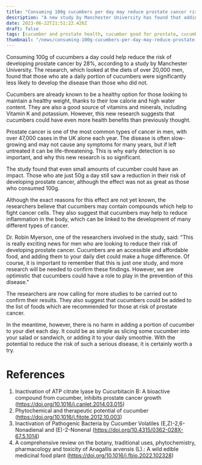```yaml
---
title: "Consuming 100g cucumbers per day may reduce prostate cancer risk by 28%"
description: "A new study by Manchester University has found that adding 100g of cucumbers to your diet each day could reduce the risk of developing prostate cancer by 28%."
date: 2023-06-22T21:51:22.426Z
draft: false
tags: [cucumber and prostate health, cucumber good for prostate, cucumber prostate, cucumbers and cancer, cucumber anti inflammatory]
thumbnail: "/news/consuming-100g-cucumbers-per-day-may-reduce-prostate-cancer-risk-by-28/thumb.png"
---
```


Consuming 100g of cucumbers a day could help reduce the risk of developing prostate cancer by 28%, according to a study by Manchester University. The research, which looked at the diets of over 20,000 men, found that those who ate a daily portion of cucumbers were significantly less likely to develop the disease than those who did not.

Cucumbers are already known to be a healthy option for those looking to maintain a healthy weight, thanks to their low calorie and high water content. They are also a good source of vitamins and minerals, including Vitamin K and potassium. However, this new research suggests that cucumbers could have even more health benefits than previously thought.

Prostate cancer is one of the most common types of cancer in men, with over 47,000 cases in the UK alone each year. The disease is often slow-growing and may not cause any symptoms for many years, but if left untreated it can be life-threatening. This is why early detection is so important, and why this new research is so significant.

The study found that even small amounts of cucumber could have an impact. Those who ate just 50g a day still saw a reduction in their risk of developing prostate cancer, although the effect was not as great as those who consumed 100g.

Although the exact reasons for this effect are not yet known, the researchers believe that cucumbers may contain compounds which help to fight cancer cells. They also suggest that cucumbers may help to reduce inflammation in the body, which can be linked to the development of many different types of cancer.

Dr. Robin Myerson, one of the researchers involved in the study, said: "This is really exciting news for men who are looking to reduce their risk of developing prostate cancer. Cucumbers are an accessible and affordable food, and adding them to your daily diet could make a huge difference. Of course, it is important to remember that this is just one study, and more research will be needed to confirm these findings. However, we are optimistic that cucumbers could have a role to play in the prevention of this disease." 

The researchers are now calling for more studies to be carried out to confirm their results. They also suggest that cucumbers could be added to the list of foods which are recommended for those at risk of prostate cancer.

In the meantime, however, there is no harm in adding a portion of cucumber to your diet each day. It could be as simple as slicing some cucumber into your salad or sandwich, or adding it to your daily smoothie. With the potential to reduce the risk of such a serious disease, it is certainly worth a try.

# References

1. Inactivation of ATP citrate lyase by Cucurbitacin B: A bioactive compound from cucumber, inhibits prostate cancer growth (https://doi.org/10.1016/j.canlet.2014.03.015)
2. Phytochemical and therapeutic potential of cucumber (https://doi.org/10.1016/j.fitote.2012.10.003)
3. Inactivation of Pathogenic Bacteria by Cucumber Volatiles (E,Z)-2,6-Nonadienal and (E)-2-Nonenal (https://doi.org/10.4315/0362-028X-67.5.1014)
4. A comprehensive review on the botany, traditional uses, phytochemistry, pharmacology and toxicity of Anagallis arvensis (L).: A wild edible medicinal food plant (https://doi.org/10.1016/j.fbio.2022.102328)


